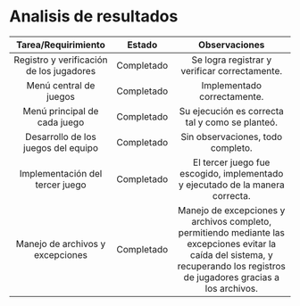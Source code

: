 # Analisis de resultados

Tarea/Requirimiento | Estado | Observaciones
:-:|:-:|:-:
Registro y verificación de los jugadores | Completado | Se logra registrar y verificar correctamente.
Menú central de juegos | Completado | Implementado correctamente.
Menú principal de cada juego | Completado | Su ejecución es correcta tal y como se planteó.
Desarrollo de los juegos del equipo | Completado | Sin observaciones, todo completo.
Implementación del tercer juego | Completado | El tercer juego fue escogido, implementado y ejecutado de la manera correcta.
Manejo de archivos y excepciones | Completado | Manejo de excepciones y archivos completo, permitiendo mediante las excepciones evitar la caída del sistema, y recuperando los registros de jugadores gracias a los archivos.
